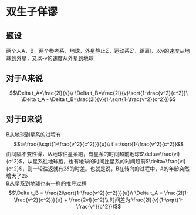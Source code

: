 # 双生子佯谬
## 题设
两个人A，B，两个参考系，地球，外星静止$\Sigma$，运动系$\Sigma'$，距离l，以v的速度从地球到外星，又以-v的速度从外星到地球
## 对于A来说
$$\Delta t_A=\frac{2l}{v}\\
\Delta t_B=\frac{2l}{v}\sqrt{1-\frac{v^2}{c^2}}\
\Delta t_A - \Delta t_B=\frac{2l}{v}(1-\sqrt{1-\frac{v^2}{c^2}})$$
## 对于B来说
B从地球到星系的过程有
$$t=\frac{l\sqrt{1-\frac{v^2}{c^2}}}{u}\\
t'=t\sqrt{1-\frac{v^2}{c^2}}$$
由间隔不变性得，从地球往星系跑，有星系的时间超前地球$\delta=\frac{vl}{c^2}$，从星系往地球跑，也有地球的时间比星系的时间超前$\delta=\frac{vl}{c^2}$，则一轮往返就有$2\delta$的时差。也就是说，B在转向的过程中，A的年龄突然增大了$2\delta$<br/>
B从星系到地球也有一样的推导过程<br/>
$$\Delta t_B = \frac{2l\sqrt{1-\frac{v^2}{c^2}}}{u}\\
\Delta t_A = \frac{2l(1-\frac{v^2}{c^2})}{u} + \frac{2vl}{c^2}\\
时间差为:\frac{2l}{v}(1-\sqrt{1-\frac{v^}{c^2}})$$
